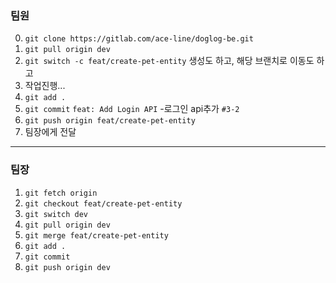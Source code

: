 
### 팀원

0. `git clone https://gitlab.com/ace-line/doglog-be.git `
1. `git pull origin dev` 
2. `git switch -c feat/create-pet-entity`
	생성도 하고, 해당 브랜치로 이동도 하고
3. 작업진행...
4. `git add .`
5. `git commit`
	`feat: Add Login API`
	-로그인 api추가
	`#3-2`
6. `git push origin feat/create-pet-entity`
7. 팀장에게 전달


---


### 팀장

1. `git fetch origin`
2. `git checkout feat/create-pet-entity`
3. `git switch dev`
4. `git pull origin dev`
5. `git merge feat/create-pet-entity`
6. `git add .`
7. `git commit`
8. `git push origin dev`

